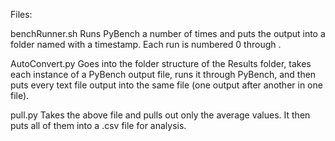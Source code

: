 Files:

benchRunner.sh
	Runs PyBench a number of times and puts the output into a folder named with a timestamp. Each run is numbered 0 through <end>.

AutoConvert.py
	Goes into the folder structure of the Results folder, takes each instance of a PyBench output file, runs it through PyBench, and then puts every text file output into the same file (one output after another in one file).
	
pull.py
	Takes the above file and pulls out only the average values. It then puts all of them into a .csv file for analysis.